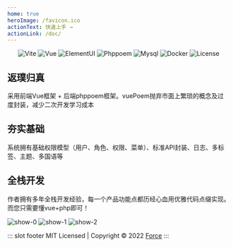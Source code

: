 ```yaml
---
home: true
heroImage: /favicon.ico
actionText: 快速上手 →
actionLink: /doc/
---
```


<div style="text-align:center">
    <img src="https://img.shields.io/badge/Vite-3.2.3-brightgreen?color=545c64&amp;labelColor=ffd04b" alt="Vite">
    <img src="https://img.shields.io/badge/Vue-3.2.38-brightgreen?color=545c64&amp;labelColor=ffd04b" alt="Vue">
    <img src="https://img.shields.io/badge/ElementPlus-2.2.20-brightgreen?color=545c64&amp;labelColor=ffd04b" alt="ElementUI">
    <img src="https://img.shields.io/badge/Phppoem-2-brightgreen?color=545c64&amp;labelColor=ffd04b" alt="Phppoem">
    <img src="https://img.shields.io/badge/Mysql-5.7-brightgreen?color=545c64&amp;labelColor=ffd04b" alt="Mysql">
    <img src="https://img.shields.io/badge/Container-docker-brightgreen?color=545c64&amp;labelColor=ffd04b" alt="Docker">
    <img src="https://img.shields.io/badge/License-MIT-brightgreen?color=545c64&amp;labelColor=ffd04b" alt="License">
</div>

<div class="features">
  <div class="feature">
    <h2>返璞归真</h2>
    <p>采用前端Vue框架 + 后端phppoem框架。vuePoem抛弃市面上繁琐的概念及过度封装，减少二次开发学习成本</p>
  </div>
  <div class="feature">
    <h2>夯实基础</h2>
    <p>系统拥有基础权限模型（用户、角色、权限、菜单）、标准API封装、日志、多标签、主题、多国语等</p>
  </div>
  <div class="feature">
    <h2>全栈开发</h2>
    <p>作者拥有多年全栈开发经验，每一个产品功能点都历经心血用优雅代码点缀实现。而您只需要懂vue+php即可！</p>
  </div>
</div>

![show-0](/1.png)
![show-1](/2.png)
![show-2](/3.png)

::: slot footer
MIT Licensed | Copyright © 2022 [Force](https://www.easybhu.cn)
:::
